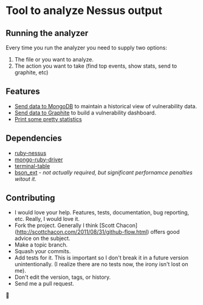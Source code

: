 # Tool to analyze Nessus output

## Running the analyzer
Every time you run the analyzer you need to supply two options:

1. The file or you want to analyze.
2. The action you want to take (find top events, show stats, send to graphite, etc)

## Features
* [Send data to MongoDB](https://github.com/gehrhorn/nessus-analyzer/wiki/MongoDB) to maintain a historical view of vulnerability data.
* [Send data to Graphite](https://github.com/gehrhorn/nessus-analyzer/wiki/Graphite) to build a vulnerability dashboard.
* [Print some pretty statistics](https://github.com/gehrhorn/nessus-analyzer/wiki/Display-Statistics)

## Dependencies
* [ruby-nessus](https://github.com/mephux/ruby-nessus)
* [mongo-ruby-driver](https://github.com/mongodb/mongo-ruby-driver)
* [terminal-table](https://github.com/visionmedia/terminal-table)
* [bson_ext](https://rubygems.org/gems/bson_ext) - *not actually required, but significant perfornamce penalties witout it.*

## Contributing
* I would love your help. Features, tests, documentation, bug reporting, etc.
Really, I would love it.
* Fork the project. Generally I think [Scott Chacon]
(http://scottchacon.com/2011/08/31/github-flow.html) offers good advice on the
subject.
* Make a topic branch.
* Squash your commits.
* Add tests for it. This is important so I don't break it in a
  future version unintentionally. (I realize there are no tests now, the irony
  isn't lost on me).
* Don't edit the version, tags, or history.
* Send me a pull request. 

:beers:
